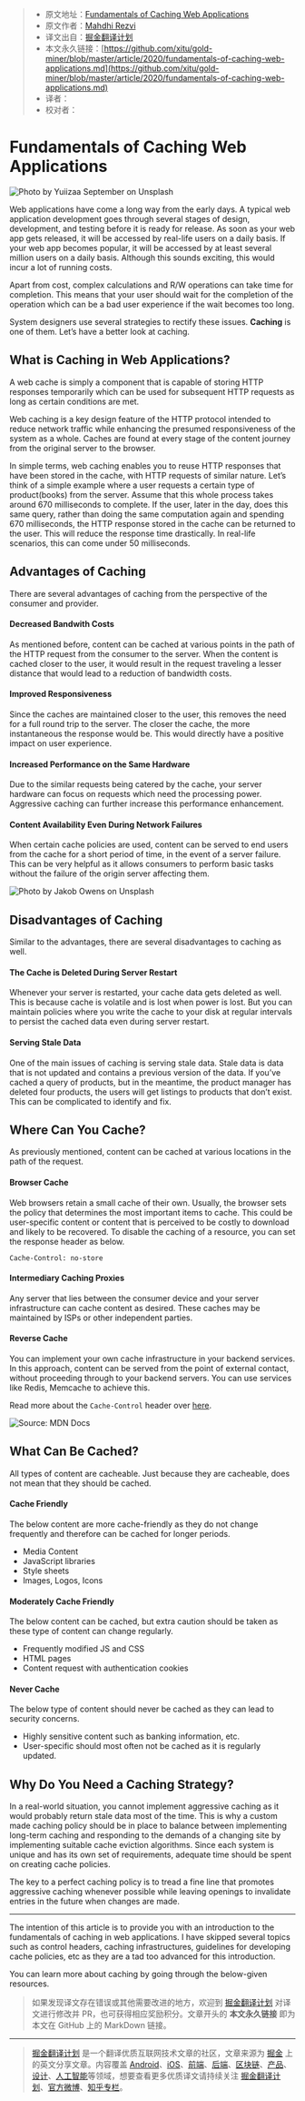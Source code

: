 > * 原文地址：[Fundamentals of Caching Web Applications](https://blog.bitsrc.io/fundamentals-of-caching-web-applications-a215c4333cbb)
> * 原文作者：[Mahdhi Rezvi](https://medium.com/@mahdhirezvi)
> * 译文出自：[掘金翻译计划](https://github.com/xitu/gold-miner)
> * 本文永久链接：[https://github.com/xitu/gold-miner/blob/master/article/2020/fundamentals-of-caching-web-applications.md](https://github.com/xitu/gold-miner/blob/master/article/2020/fundamentals-of-caching-web-applications.md)
> * 译者：
> * 校对者：

# Fundamentals of Caching Web Applications

![Photo by [Yuiizaa September](https://unsplash.com/@yuiizaa?utm_source=medium&utm_medium=referral) on [Unsplash](https://unsplash.com?utm_source=medium&utm_medium=referral)](https://cdn-images-1.medium.com/max/9458/0*0OwYJoWVEwP_rPjk)

Web applications have come a long way from the early days. A typical web application development goes through several stages of design, development, and testing before it is ready for release. As soon as your web app gets released, it will be accessed by real-life users on a daily basis. If your web app becomes popular, it will be accessed by at least several million users on a daily basis. Although this sounds exciting, this would incur a lot of running costs.

Apart from cost, complex calculations and R/W operations can take time for completion. This means that your user should wait for the completion of the operation which can be a bad user experience if the wait becomes too long.

System designers use several strategies to rectify these issues. **Caching** is one of them. Let’s have a better look at caching.

## What is Caching in Web Applications?

A web cache is simply a component that is capable of storing HTTP responses temporarily which can be used for subsequent HTTP requests as long as certain conditions are met.

Web caching is a key design feature of the HTTP protocol intended to reduce network traffic while enhancing the presumed responsiveness of the system as a whole. Caches are found at every stage of the content journey from the original server to the browser.

In simple terms, web caching enables you to reuse HTTP responses that have been stored in the cache, with HTTP requests of similar nature. Let’s think of a simple example where a user requests a certain type of product(books) from the server. Assume that this whole process takes around 670 milliseconds to complete. If the user, later in the day, does this same query, rather than doing the same computation again and spending 670 milliseconds, the HTTP response stored in the cache can be returned to the user. This will reduce the response time drastically. In real-life scenarios, this can come under 50 milliseconds.

## Advantages of Caching

There are several advantages of caching from the perspective of the consumer and provider.

#### Decreased Bandwith Costs

As mentioned before, content can be cached at various points in the path of the HTTP request from the consumer to the server. When the content is cached closer to the user, it would result in the request traveling a lesser distance that would lead to a reduction of bandwidth costs.

#### Improved Responsiveness

Since the caches are maintained closer to the user, this removes the need for a full round trip to the server. The closer the cache, the more instantaneous the response would be. This would directly have a positive impact on user experience.

#### Increased Performance on the Same Hardware

Due to the similar requests being catered by the cache, your server hardware can focus on requests which need the processing power. Aggressive caching can further increase this performance enhancement.

#### Content Availability Even During Network Failures

When certain cache policies are used, content can be served to end users from the cache for a short period of time, in the event of a server failure. This can be very helpful as it allows consumers to perform basic tasks without the failure of the origin server affecting them.

![Photo by [Jakob Owens](https://unsplash.com/@jakobowens1?utm_source=medium&utm_medium=referral) on [Unsplash](https://unsplash.com?utm_source=medium&utm_medium=referral)](https://cdn-images-1.medium.com/max/10452/0*dEK-xrMBGaRzRq7j)

## Disadvantages of Caching

Similar to the advantages, there are several disadvantages to caching as well.

#### The Cache is Deleted During Server Restart

Whenever your server is restarted, your cache data gets deleted as well. This is because cache is volatile and is lost when power is lost. But you can maintain policies where you write the cache to your disk at regular intervals to persist the cached data even during server restart.

#### Serving Stale Data

One of the main issues of caching is serving stale data. Stale data is data that is not updated and contains a previous version of the data. If you’ve cached a query of products, but in the meantime, the product manager has deleted four products, the users will get listings to products that don’t exist. This can be complicated to identify and fix.

## Where Can You Cache?

As previously mentioned, content can be cached at various locations in the path of the request.

#### Browser Cache

Web browsers retain a small cache of their own. Usually, the browser sets the policy that determines the most important items to cache. This could be user-specific content or content that is perceived to be costly to download and likely to be recovered. To disable the caching of a resource, you can set the response header as below.

```
Cache-Control: no-store
```

#### Intermediary Caching Proxies

Any server that lies between the consumer device and your server infrastructure can cache content as desired. These caches may be maintained by ISPs or other independent parties.

#### Reverse Cache

You can implement your own cache infrastructure in your backend services. In this approach, content can be served from the point of external contact, without proceeding through to your backend servers. You can use services like Redis, Memcache to achieve this.

Read more about the `Cache-Control` header over [here](https://developer.mozilla.org/en-US/docs/Web/HTTP/Caching#Controlling%20caching).

![Source: [MDN Docs](https://developer.mozilla.org/en-US/docs/Web/HTTP/Caching)](https://cdn-images-1.medium.com/max/2000/0*QaYpasQXpfIKwiTV.png)

## What Can Be Cached?

All types of content are cacheable. Just because they are cacheable, does not mean that they should be cached.

#### Cache Friendly

The below content are more cache-friendly as they do not change frequently and therefore can be cached for longer periods.

* Media Content
* JavaScript libraries
* Style sheets
* Images, Logos, Icons

#### Moderately Cache Friendly

The below content can be cached, but extra caution should be taken as these type of content can change regularly.

* Frequently modified JS and CSS
* HTML pages
* Content request with authentication cookies

#### Never Cache

The below type of content should never be cached as they can lead to security concerns.

* Highly sensitive content such as banking information, etc.
* User-specific should most often not be cached as it is regularly updated.

## Why Do You Need a Caching Strategy?

In a real-world situation, you cannot implement aggressive caching as it would probably return stale data most of the time. This is why a custom made caching policy should be in place to balance between implementing long-term caching and responding to the demands of a changing site by implementing suitable cache eviction algorithms. Since each system is unique and has its own set of requirements, adequate time should be spent on creating cache policies.

The key to a perfect caching policy is to tread a fine line that promotes aggressive caching whenever possible while leaving openings to invalidate entries in the future when changes are made.

---

The intention of this article is to provide you with an introduction to the fundamentals of caching in web applications. I have skipped several topics such as control headers, caching infrastructures, guidelines for developing cache policies, etc as they are a tad too advanced for this introduction.

You can learn more about caching by going through the below-given resources.

> 如果发现译文存在错误或其他需要改进的地方，欢迎到 [掘金翻译计划](https://github.com/xitu/gold-miner) 对译文进行修改并 PR，也可获得相应奖励积分。文章开头的 **本文永久链接** 即为本文在 GitHub 上的 MarkDown 链接。

---

> [掘金翻译计划](https://github.com/xitu/gold-miner) 是一个翻译优质互联网技术文章的社区，文章来源为 [掘金](https://juejin.im) 上的英文分享文章。内容覆盖 [Android](https://github.com/xitu/gold-miner#android)、[iOS](https://github.com/xitu/gold-miner#ios)、[前端](https://github.com/xitu/gold-miner#前端)、[后端](https://github.com/xitu/gold-miner#后端)、[区块链](https://github.com/xitu/gold-miner#区块链)、[产品](https://github.com/xitu/gold-miner#产品)、[设计](https://github.com/xitu/gold-miner#设计)、[人工智能](https://github.com/xitu/gold-miner#人工智能)等领域，想要查看更多优质译文请持续关注 [掘金翻译计划](https://github.com/xitu/gold-miner)、[官方微博](http://weibo.com/juejinfanyi)、[知乎专栏](https://zhuanlan.zhihu.com/juejinfanyi)。
